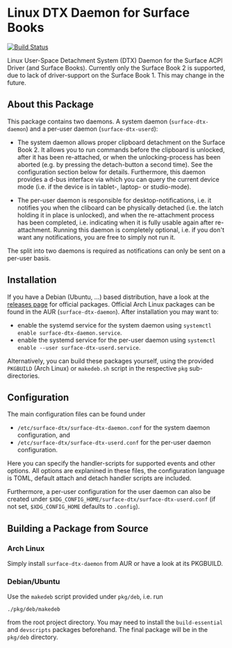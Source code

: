 # Linux DTX Daemon for Surface Books

[![Build Status]][travis]

[Build Status]: https://api.travis-ci.org/qzed/linux-surface-dtx-daemon.svg?branch=master
[travis]: https://travis-ci.org/qzed/linux-surface-dtx-daemon

Linux User-Space Detachment System (DTX) Daemon for the Surface ACPI Driver (and Surface Books).
Currently only the Surface Book 2 is supported, due to lack of driver-support on the Surface Book 1.
This may change in the future.

## About this Package

This package contains two daemons.
A system daemon (`surface-dtx-daemon`) and a per-user daemon (`surface-dtx-userd`):

- The system daemon allows proper clipboard detachment on the Surface Book 2. It allows you to run commands before the clipboard is unlocked, after it has been re-attached, or when the unlocking-process has been aborted (e.g. by pressing the detach-button a second time).
See the configuration section below for details.
Furthermore, this daemon provides a d-bus interface via which you can query the current device mode (i.e. if the device is in tablet-, laptop- or studio-mode).

- The per-user daemon is responsible for desktop-notifications, i.e. it notifies you when the cliboard can be physically detached (i.e. the latch holding it in place is unlocked), and when the re-attachment process has been completed, i.e. indicating when it is fully usable again after re-attachment.
Running this daemon is completely optional, i.e. if you don't want any notifications, you are free to simply not run it.

The split into two daemons is required as notifications can only be sent on a per-user basis.

## Installation

If you have a Debian (Ubuntu, ...) based distribution, have a look at the [releases page][releases] for official packages.
Official Arch Linux packages can be found in the AUR (`surface-dtx-daemon`).
After installation you may want to:
- enable the systemd service for the system daemon using `systemctl enable surface-dtx-daemon.service`.
- enable the systemd service for the per-user daemon using `systemctl enable --user surface-dtx-userd.service`.

Alternatively, you can build these packages yourself, using the provided `PKGBUILD` (Arch Linux) or `makedeb.sh` script in the respective `pkg` sub-directories.

## Configuration

The main configuration files can be found under

- `/etc/surface-dtx/surface-dtx-daemon.conf` for the system daemon configuration, and
- `/etc/surface-dtx/surface-dtx-userd.conf` for the per-user daemon configuration.

Here you can specify the handler-scripts for supported events and other options.
All options are explanined in these files, the configuration language is TOML, default attach and detach handler scripts are included. 

Furthermore, a per-user configuration for the user daemon can also be created under `$XDG_CONFIG_HOME/surface-dtx/surface-dtx-userd.conf` (if not set, `$XDG_CONFIG_HOME` defaults to `.config`).

## Building a Package from Source

### Arch Linux

Simply install `surface-dtx-daemon` from AUR or have a look at its PKGBUILD.

### Debian/Ubuntu

Use the `makedeb` script provided under `pkg/deb`, i.e. run
```
./pkg/deb/makedeb
```
from the root project directory.
You may need to install the `build-essential` and `devscripts` packages beforehand.
The final package will be in the `pkg/deb` directory.


[releases]: https://github.com/qzed/linux-surface-dtx-daemon/releases
